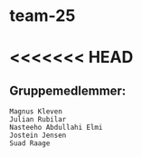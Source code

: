 # team-25
<<<<<<< HEAD
=======

## Gruppemedlemmer:
    
    Magnus Kleven
    Julian Rubilar
    Nasteeho Abdullahi Elmi
    Jostein Jensen
    Suad Raage
